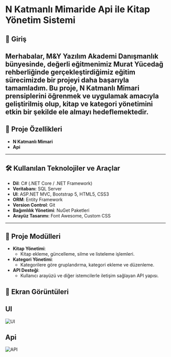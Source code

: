# N Katmanlı Mimaride Api ile Kitap Yönetim Sistemi
## 📜 Giriş

Merhabalar,
M&Y Yazılım Akademi Danışmanlık bünyesinde, değerli eğitmenimiz Murat Yücedağ rehberliğinde gerçekleştirdiğimiz eğitim sürecimizde bir projeyi daha başarıyla tamamladım. Bu proje, N Katmanlı Mimari prensiplerini öğrenmek ve uygulamak amacıyla geliştirilmiş olup, kitap ve kategori yönetimini etkin bir şekilde ele almayı hedeflemektedir.
---

## 🚀 Proje Özellikleri

- **N Katmanlı Mimari**
- **Api**

---

## 🛠️ Kullanılan Teknolojiler ve Araçlar

- **Dil**: C# (.NET Core / .NET Framework)
- **Veritabanı**: SQL Server
- **UI**: ASP.NET MVC, Bootstrap 5, HTML5, CSS3
- **ORM**: Entity Framework
- **Version Control**: Git
- **Bağımlılık Yönetimi**: NuGet Paketleri
- **Arayüz Tasarımı**: Font Awesome, Custom CSS

---


## 📑 Proje Modülleri

- **Kitap Yönetimi**: 
  - Kitap ekleme, güncelleme, silme ve listeleme işlemleri.  
- **Kategori Yönetimi**: 
  - Kategorilere göre gruplandırma, kategori ekleme ve düzenleme.
- **API Desteği**: 
  - Kullanıcı arayüzü ve diğer istemcilerle iletişim sağlayan API yapısı.

## 📸 Ekran Görüntüleri

## UI 
![UI](https://github.com/user-attachments/assets/f2fe1aff-836e-4cd8-9520-71e8a2e379ad)

## Api
![API](https://github.com/user-attachments/assets/a505784a-1f08-426f-b6ab-6040f1fd7d7a)




